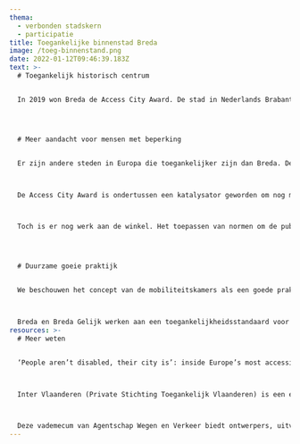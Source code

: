 ```yaml
---
thema:
  - verbonden stadskern
  - participatie
title: Toegankelijke binnenstad Breda
image: /toeg-binnenstand.png
date: 2022-01-12T09:46:39.183Z
text: >-
  # Toegankelijk historisch centrum


  In 2019 won Breda de Access City Award. De stad in Nederlands Brabant won de award voor haar voortdurende inspannigen om het leven van mensen met een beperking makkelijker te maken. Een van Breda’s meest in het oogspringende realisaties in de publieke ruimte, is de heraanleg van het historisch centrum rondom de Grote Markt en de Grote Kerk. Net zoals vele historische centra in België, is die aangelegd met kasseien. De gemeente wilde graag dat historisch uitzicht behouden maar het ook toegankelijk maken voor mensen met een beperking. Ze koos daarom om de kasseien niet weg te doen maar te behouden. Een oplossing werd gevonden in het omgekeerd plaatsen van de kasseien en ze in de breedte door te snijden.




  # Meer aandacht voor mensen met beperking


  Er zijn andere steden in Europa die toegankelijker zijn dan Breda. De stad won de Access City Award echter voor haar voortdurende inspanningen voor mensen met een beperking. Dat was een bekroning voor het werk van een (voormalige) wethouder die gedurende jaren aan de kar trok en organisaties zoals ‘Breda Gelijk’ en ‘Platform Breda voor Iedereen’ die sinds lange tijd het thema ‘toegankelijkheid’ en de belangen van mensen met een beperking op de agenda zetten.



  De Access City Award is ondertussen een katalysator geworden om nog meer met het thema te doen. Het legt voor zowel gemeente als partnerorganisaties de lat hoog. Dat resulteert onder meer in het betrekken van ‘Breda Gelijk’ tijdens de ontwerpfase van stadsontwikkelingsprojecten of bij het toegankelijker maken van vrijetijdsvoorzieningen zoals kinderboerderijen.



  Toch is er nog werk aan de winkel. Het toepassen van normen om de publieke ruimte en gemeentelijke dienstverleningen toegankelijker te maken, is bv. te verblijvend. Daarin zou al winst kunnen worden geboekt in het aanbieden van tools (zoals vademecums over de publieke ruimte) voor ambtenaren.




  # Duurzame goeie praktijk


  We beschouwen het concept van de mobiliteitskamers als een goede praktijk omdat ze vertrekken vanuit de leefwereld van bewoners en hun leef- en woonkwaliteit centraal staat.



  Breda en Breda Gelijk werken aan een toegankelijkheidsstandaard voor Breda. Ze organiseren inleefroutes voor gemeentelijke professionals. Deelnemers kunnen met een wandelstok, rolstoel, … mee op pad door de stad. Het is een ervaring die vele deelnemers bijblijft en hun werk beïnvloedt. Er is een pool van vrijwilligers die de publieke ruimte testen op toegankelijkheid en deelnemen aan participatietrajecten voor stadsontwikkelingsprojecten.
resources: >-
  # Meer weten


  ‘People aren’t disabled, their city is’: inside Europe’s most accessible city, The Guardian, 28 mei 2019, <https://www.theguardian.com/cities/2019/may/28/people-arent-disabled-their-city-is-inside-europes-most-accessible-city>.



  Inter Vlaanderen (Private Stichting Toegankelijk Vlaanderen) is een expertisecentrum in toegankelijkheid en Universal Design: <https://inter.vlaanderen>



  Deze vademecum van Agentschap Wegen en Verkeer biedt ontwerpers, uitvoerders en wegbeheerders inzichten in ontwerp en onderhoud van toegankelijke openbare ruimte en wegen: <https://www.vlaanderen.be/publicaties/toegankelijk-publiek-domein-vademecum>
---
```

